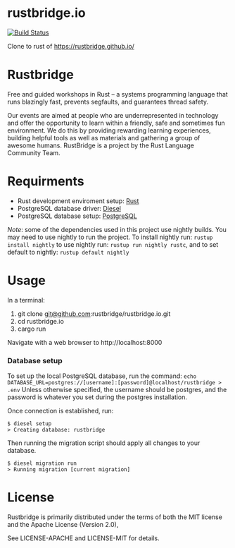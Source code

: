 # rustbridge.io
[![Build Status](https://travis-ci.org/rustbridge/rustbridge.io.svg?branch=master)](https://travis-ci.org/rustbridge/rustbridge.io)

Clone to rust of https://rustbridge.github.io/

# Rustbridge
Free and guided workshops in Rust – a systems programming language that runs blazingly fast, prevents segfaults, and guarantees thread safety.

Our events are aimed at people who are underrepresented in technology and offer the opportunity to learn within a friendly, safe and sometimes fun environment. We do this by providing rewarding learning experiences, building helpful tools as well as materials and gathering a group of awesome humans. RustBridge is a project by the Rust Language Community Team.

# Requirments 
* Rust development enviroment setup: [Rust](https://www.rust-lang.org/en-US/)
* PostgreSQL database driver: [Diesel](http://diesel.rs/guides/getting-started/)
* PostgreSQL database setup: [PostgreSQL](https://www.postgresql.org/)

*Note*: some of the dependencies used in this project use nightly builds. You may need to use nightly to run the project. To install nightly run: `rustup install nightly` to use nightly run: `rustup run nightly rustc`, and to set default to nightly: `rustup default nightly`

# Usage
In a terminal:
1. git clone git@github.com:rustbridge/rustbridge.io.git
2. cd rustbridge.io
3. cargo run


Navigate with a web browser to http://localhost:8000

### Database setup
To set up the local PostgreSQL database, run the command: `echo DATABASE_URL=postgres://[username]:[password]@localhost/rustbridge > .env`
Unless otherwise specified, the username should be postgres, and the password is whatever you set during the postgres installation. 

Once connection is established, run: 
```
$ diesel setup
> Creating database: rustbridge
```

Then running the migration script should apply all changes to your database.
```
$ diesel migration run
> Running migration [current migration]
```


# License 
Rustbridge is primarily distributed under the terms of both the MIT license and the Apache License (Version 2.0), 

See LICENSE-APACHE and LICENSE-MIT for details.
